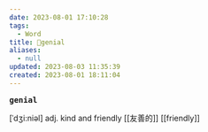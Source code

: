 ```yaml
---
date: 2023-08-01 17:10:28
tags:
  - Word
title: 📖genial
aliases:
  - null
updated: 2023-08-03 11:35:39
created: 2023-08-01 18:11:04
---
```



<pre><strong>genial</strong></pre>
[ˈdʒi:niəl]
adj. kind and friendly [[友善的]]
[[friendly]]
